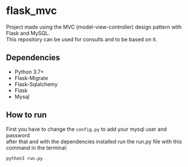# flask_mvc

Project made using the MVC (model-view-controller) design pattern with Flask and MySQL.  
This repository can be used for consults and to be based on it.

## Dependencies
+ Python 3.7+
+ Flask-Migrate
+ Flask-Sqlalchemy
+ Flask
+ Mysql

## How to run

First you have to change the `config.py` to add your mysql user and password  
after that and with the dependencies installed run the run.py file with this command in the terminal:
```
python3 run.py
```

